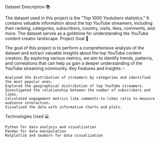 Dataset Description 📚

The dataset used in this project is the "Top 1000 Youtubers statistics." It contains valuable information about the top YouTube streamers, including their ranking, categories, subscribers, country, visits, likes, comments, and more. The dataset serves as a goldmine for understanding the YouTube content creator landscape.
Project Goal 🎯

The goal of this project is to perform a comprehensive analysis of the dataset and extract valuable insights about the top YouTube content creators. By exploring various metrics, we aim to identify trends, patterns, and correlations that can help us gain a deeper understanding of the YouTube streaming community.
Key Features and Insights ✨

    Analyzed the distribution of streamers by categories and identified the most popular ones.
    Explored the geographical distribution of top YouTube streamers.
    Investigated the relationship between the number of subscribers and likes.
    Calculated engagement metrics like comments-to-likes ratio to measure audience interaction.
    Visualized the data with informative charts and plots.

Technologies Used 💻

    Python for data analysis and visualization
    Pandas for data manipulation
    Matplotlib and Seaborn for data visualization

